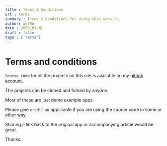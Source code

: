 ```yaml
---
title : Terms & Conditions
url : terms
summary : Terms & Conditions for using this website.
author: amt8u
date : 2020-01-01
draft : false
tags : ['terms']
---
```


# Terms and conditions

`Source code` for all the projects on this site is available on my [github account](https://github.com/amt8u). 

The projects can be cloned and forked by anyone.

Most of these are just demo example apps. 

Please give `credit` as applicable if you are using the source code in some or other way. 

Sharing a link back to the original app or accompanying article would be great. 

Thanks.
